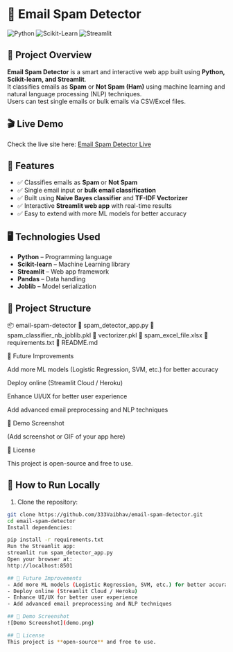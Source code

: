 # 📧 Email Spam Detector

![Python](https://img.shields.io/badge/Python-3.10-blue) ![Scikit-Learn](https://img.shields.io/badge/Scikit--Learn-ML-green) ![Streamlit](https://img.shields.io/badge/Streamlit-App-orange) 

## 🌟 Project Overview
**Email Spam Detector** is a smart and interactive web app built using **Python, Scikit-learn, and Streamlit**.  
It classifies emails as **Spam** or **Not Spam (Ham)** using machine learning and natural language processing (NLP) techniques.  
Users can test single emails or bulk emails via CSV/Excel files.

## 🎬 Live Demo
Check the live site here: [Email Spam Detector Live](https://share.streamlit.io/333vaibhav/email-spam-detector)

## 💎 Features
- ✅ Classifies emails as **Spam** or **Not Spam**  
- ✅ Single email input or **bulk email classification**  
- ✅ Built using **Naive Bayes classifier** and **TF-IDF Vectorizer**  
- ✅ Interactive **Streamlit web app** with real-time results  
- ✅ Easy to extend with more ML models for better accuracy  

## 🖥️ Technologies Used
- **Python** – Programming language  
- **Scikit-learn** – Machine Learning library  
- **Streamlit** – Web app framework  
- **Pandas** – Data handling  
- **Joblib** – Model serialization  

## 📂 Project Structure
📦 email-spam-detector
📜 spam_detector_app.py
📜 spam_classifier_nb_joblib.pkl
📜 vectorizer.pkl
📜 spam_excel_file.xlsx
📜 requirements.txt
📜 README.md

🎯 Future Improvements

Add more ML models (Logistic Regression, SVM, etc.) for better accuracy

Deploy online (Streamlit Cloud / Heroku)

Enhance UI/UX for better user experience

Add advanced email preprocessing and NLP techniques

📸 Demo Screenshot

(Add screenshot or GIF of your app here)

📜 License

This project is open-source and free to use.

## 🚀 How to Run Locally
1. Clone the repository:  
```bash
git clone https://github.com/333Vaibhav/email-spam-detector.git
cd email-spam-detector
Install dependencies:

pip install -r requirements.txt
Run the Streamlit app:
streamlit run spam_detector_app.py
Open your browser at:
http://localhost:8501

## 🚀 Future Improvements
- Add more ML models (Logistic Regression, SVM, etc.) for better accuracy  
- Deploy online (Streamlit Cloud / Heroku)  
- Enhance UI/UX for better user experience  
- Add advanced email preprocessing and NLP techniques  

## 📸 Demo Screenshot
![Demo Screenshot](demo.png)  

## 📜 License
This project is **open-source** and free to use.
